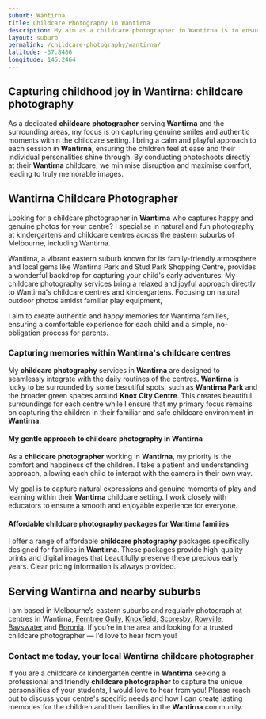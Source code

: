 ```yaml
---
suburb: Wantirna
title: Childcare Photography in Wantirna
description: My aim as a childcare photographer in Wantirna is to ensure each child feels comfortable and has fun having their photo taken
layout: suburb
permalink: /childcare-photography/wantirna/
latitude: -37.8486
longitude: 145.2464
---
```


## Capturing childhood joy in Wantirna: childcare photography

As a dedicated **childcare photographer** serving **Wantirna** and the surrounding areas, my focus is on capturing genuine smiles and authentic moments within the childcare setting. I bring a calm and playful approach to each session in **Wantirna**, ensuring the children feel at ease and their individual personalities shine through. By conducting photoshoots directly at their **Wantirna** childcare, we minimise disruption and maximise comfort, leading to truly memorable images.

## Wantirna Childcare Photographer

Looking for a childcare photographer in **Wantirna** who captures happy and genuine photos for your centre? I specialise in natural and fun photography at kindergartens and childcare centres across the eastern suburbs of Melbourne, including Wantirna.

Wantirna, a vibrant eastern suburb known for its family-friendly atmosphere and local gems like Wantirna Park and Stud Park Shopping Centre, provides a wonderful backdrop for capturing your child's early adventures. My childcare photography services bring a relaxed and joyful approach directly to Wantirna's childcare centres and kindergartens. Focusing on natural outdoor photos amidst familiar play equipment,

I aim to create authentic and happy memories for Wantirna families, ensuring a comfortable experience for each child and a simple, no-obligation process for parents.

### Capturing memories within Wantirna's childcare centres

My **childcare photography** services in **Wantirna** are designed to seamlessly integrate with the daily routines of the centres. **Wantirna** is lucky to be surrounded by some beautiful spots, such as **Wantirna Park** and the broader green spaces around **Knox City Centre**. This creates beautiful surroundings for each centre while I ensure that my primary focus remains on capturing the children in their familiar and safe childcare environment in **Wantirna**.

#### My gentle approach to childcare photography in Wantirna

As a **childcare photographer** working in **Wantirna**, my priority is the comfort and happiness of the children. I take a patient and understanding approach, allowing each child to interact with the camera in their own way.

My goal is to capture natural expressions and genuine moments of play and learning within their **Wantirna** childcare setting. I work closely with educators to ensure a smooth and enjoyable experience for everyone.

#### Affordable childcare photography packages for Wantirna families

I offer a range of affordable **childcare photography** packages specifically designed for families in **Wantirna**. These packages provide high-quality prints and digital images that beautifully preserve these precious early years. Clear pricing information is always provided.

## Serving Wantirna and nearby suburbs

I am based in Melbourne’s eastern suburbs and regularly photograph at centres in Wantirna, [Ferntree Gully](/childcare-photography/ferntree-gully/), [Knoxfield](/childcare-photography/knoxfield/), [Scoresby](/childcare-photography/scoresby), [Rowville](/childcare-photography/rowville), [Bayswater](/childcare-photography/bayswater/) and [Boronia](/childcare-photography/boronia/). If you’re in the area and looking for a trusted childcare photographer — I’d love to hear from you!

### Contact me today, your local Wantirna childcare photographer

If you are a childcare or kindergarten centre in **Wantirna** seeking a professional and friendly **childcare photographer** to capture the unique personalities of your students, I would love to hear from you! Please reach out to discuss your centre's specific needs and how I can create lasting memories for the children and their families in the **Wantirna** community.
